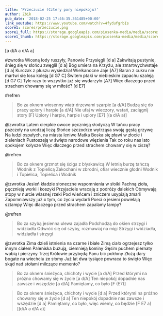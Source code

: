 ```yaml
---
title: 'Przeczucie (Cztery pory niepokoju)'
author: Zbik
pub_date: '2018-02-25 17:46:35.361485+00:00'
link_youtube: https://www.youtube.com/watch?v=4fydufgrbIs
score1: scores/przeczucie.png
score1_full: https://storage.googleapis.com/piosenka-media/media/scores/przeczucie.png
score1_thumb: https://storage.googleapis.com/piosenka-media/media/scores/przeczucie.png.180x0_q85_upscale.png
---
```


[a d/A a d/A a]

#zwrotka
Wiosną lody ruszyły, Panowie Przysięgli [d a]
Zakwitają pustynie, śnieg się w słońcu zwęglił [d a]
Bóg umiera na Krzyżu, ale zmartwychwstaje [d a]
Kurczak z pluszu wysiedział Wielkanocne Jaje [A7]
Baran z cukru nie martwi się losu koleją [d G7 C]
Świtem ptaki w niebieskim zapachu szaleją [d G7 C]
Tyle razy to wszystko już się wydarzyło [A7]
Więc dlaczego przed strachem chowamy się w miłość? [d E7]

#refren
>Bo za oknem wiosenny wiatr drzewami szarpie [a d/A]
>Budzą się do pracy upiory i harpie [a d/A]
>Nie ufaj w wieczory, wstań, zaciągnij story [F]
>Upiory i harpie, harpie i upiory [E7]
> [(a d/A a)]

@zwrotka
Latem cierpkie owoce pęcznieją słodyczą
W tańcu pracy pszczoły na urodzaj liczą
Słońce szczodrze wytrząsa swoją gęstą grzywę
Na ludzi ospałych, na miasta leniwe
Matka Boska się pławi w złocie i zieleniach
Pustoszeją w święto narodowe więzienia
Tak co roku nas lato spokojem kołysze
Więc dlaczego przed strachem chowamy się w ciszę?

@refren
>Bo za oknem grzmot się ściga z błyskawicą
>W letnią burzę tańczą Wodnik z Topielicą
>Zakochani w zbrodni, ofiar wiecznie głodni
>Wodnik i Topielica, Topielica i Wodnik
> 

@zwrotka
Jesień kładzie słoneczne wspomnienia w słoiki
Pachną zioła, pęcznieją worki i koszyki
Przyjaciele wracają z podróży dalekich
Obmywają stopy w nurcie własnej rzeki
Pod wieńcem i zniczem usypiają zmarli
Zapomniawszy już o tym, co życiu wydarli
Poeci o jesieni powielają sztampy
Więc dlaczego przed strachem zapalamy lampy?

@refren
>Bo za szybą jesienna ulewa zajadła
>Podchodzą do okien strzygi i widziadła
>Odwróć się od szyby, rozmawiaj na migi
>Strzygi i widziadła, widziadła i strzygi
> 

@zwrotka
Zima dzieli istnienia na czarne i białe
Zimą ciało ogrzejesz tylko innym ciałem
Paleniska buzują, ciemnieją kominy
Gęsim puchem piernaty wabią i pierzyny
Trzej Królowie przybędą Panu bić pokłony
Złożą dary bogate na wiechciu ze słomy
Już lat dwa tysiące powraca to święto
Więc skąd nad stołami milczące memento?

>Bo za oknem śnieżyca, chichoty i wycie [a d/A]
>Przed którymi na próżno chowamy się w życie [a d/A]
>Ten niepokój dopadnie nas zawsze i wszędzie [a d/A]
>Pamiętamy, co było [F (E7)]

>Bo za oknem śnieżyca, chichoty i wycie [d a]
>Przed którymi na próżno chowamy się w życie [d a]
>Ten niepokój dopadnie nas zawsze i wszędzie [d a]
>Pamiętamy, co było, więc wiemy, co będzie [F E7 a]
> [(d/A a d/A a)]